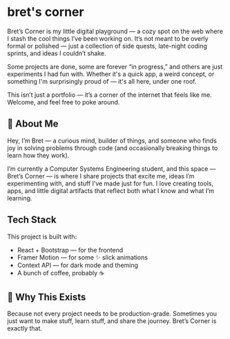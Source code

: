 # bret's corner

Bret’s Corner is my little digital playground — a cozy spot on the web where I stash the cool things I’ve been working on. It’s not meant to be overly formal or polished — just a collection of side quests, late-night coding sprints, and ideas I couldn’t shake.

Some projects are done, some are forever “in progress,” and others are just experiments I had fun with. Whether it's a quick app, a weird concept, or something I'm surprisingly proud of — it's all here, under one roof.

This isn’t just a portfolio — it’s a corner of the internet that feels like me. Welcome, and feel free to poke around.



## 🚀 About Me
Hey, I’m Bret — a curious mind, builder of things, and someone who finds joy in solving problems through code (and occasionally breaking things to learn how they work).

I’m currently a Computer Systems Engineering student, and this space — Bret’s Corner — is where I share projects that excite me, ideas I’m experimenting with, and stuff I’ve made just for fun. I love creating tools, apps, and little digital artifacts that reflect both what I know and what I’m learning.

## Tech Stack
This project is built with:

- React + Bootstrap — for the frontend
- Framer Motion — for some ✨ slick animations
- Context API — for dark mode and theming
- A bunch of coffee, probably ☕

## 💬 Why This Exists
Because not every project needs to be production-grade. Sometimes you just want to make stuff, learn stuff, and share the journey. Bret’s Corner is exactly that.
